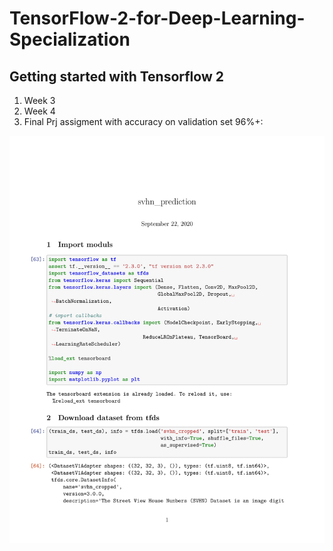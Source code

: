 # TensorFlow-2-for-Deep-Learning-Specialization

## __Getting started with Tensorflow 2__  

1. Week 3  
2. Week 4  
3. Final Prj assigment with accuracy on validation set 96%+:  
<img src="https://github.com/artemk1337/TensorFlow-2-for-Deep-Learning-Specialization/blob/master/Getting%20started%20with%20Tensorflow%202/Peer-graded%20Assignment%20Capstone%20Projec%20svhn_prediction-01.jpg">
	
